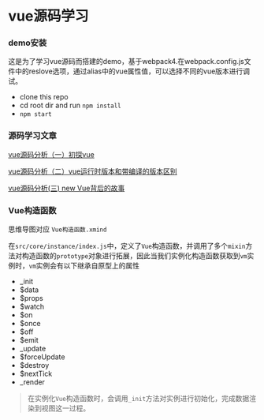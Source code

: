 # vue源码学习

### demo安装

这是为了学习vue源码而搭建的demo，基于webpack4.在webpack.config.js文件中的reslove选项，通过alias中的vue属性值，可以选择不同的vue版本进行调试。



- clone this repo
- cd root dir and run `npm install`
- `npm start`

### 源码学习文章

[vue源码分析（一）初探vue](https://blog.csdn.net/TyrionJ/article/details/104384077) 

[vue源码分析（二）vue运行时版本和带编译的版本区别](https://blog.csdn.net/TyrionJ/article/details/104393552)

[vue源码分析(三) new Vue背后的故事](https://blog.csdn.net/TyrionJ/article/details/104398902)



### Vue构造函数

思维导图对应 `Vue构造函数.xmind`

在`src/core/instance/index.js`中，定义了`Vue`构造函数，并调用了多个`mixin`方法对构造函数的`prototype`对象进行拓展，因此当我们实例化构造函数获取到`vm`实例时，`vm`实例会有以下继承自原型上的属性

- _init
- $data
- $props
- $watch
- $on
- $once
- $off
- $emit
- _update
- $forceUpdate
- $destroy
- $nextTick
- _render



> 在实例化`Vue`构造函数时，会调用`_init`方法对实例进行初始化，完成数据渲染到视图这一过程。